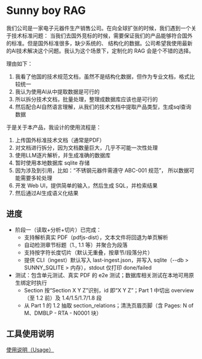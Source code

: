 Sunny boy RAG
=====

我们公司是一家电子元器件生产销售公司。在向全球扩张的时候，我们遇到一个关于技术标准问题：
当我们去国外竞标的时候，需要保证我们的产品能够符合国外的标准。但是国外标准很多，缺少系统的、
结构化的数据。公司希望我使用最新的AI技术解决这个问题。我认为这个场景下，定制化的 RAG
会是个不错的选择。

理由如下：

1. 我看了他国的技术规范文档，虽然不是结构化数据，但作为专业文档，格式比较统一
2. 我认为使用AI从中提取数据是可行的
3. 所以拆分技术文档，批量处理，整理成数据库应该也是可行的
4. 然后配合AI自然语言理解，从我们的技术文档中提取产品类型，生成sql查询数据

于是关于本产品，我设计的使用流程是：

1. 上传国外标准技术文档（通常是PDF）
2. 对文档进行拆分，因为文档数量巨大，几乎不可能一次性处理
3. 使用LLM逐片解析，并生成准确的数据库
4. 暂时使用本地数据库 sqlite 存储
5. 因为涉及到引用，比如：“不锈钢元器件需遵守 ABC-001 规范”，
    所以数据可能需要多轮处理
6. 开发 Web UI，提供简单的输入，然后生成 SQL，并检索结果
7. 然后通过AI生成语义化结果

进度
---

- 阶段一（读取+分析+切片）已完成：
  - 支持解析真实 PDF（pdfjs-dist），文本文件将回退为单页解析
  - 自动检测章节标题（1., 1.1 等）并聚合为段落
  - 支持按字符长度切片（默认无重叠，按章节/段落分片）
  - 提供 CLI（ingest）默认写入 last-ingest.json，并写入 sqlite（--db > SUNNY_SQLITE > 内存），stdout 仅打印 done/failed
- 测试：包含单元测试、真实 PDF 的 e2e 测试；数据库相关测试在本地可用原生绑定时执行
  - Section 按“Section X Y Z”识别，id 即“X Y Z”；Part 1 中切出 overview（至 1.2 前）及 1.4/1.5/1.7/1.8 段
  - 从 Part 1 的 1.2 抽取 section_relations；清洗页眉页脚（含 Pages: N of M、DMBLP - RTA - N0001 块）



工具使用说明
---

[使用说明（Usage）](docs/usage.md)
